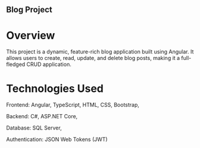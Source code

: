 ## Blog Project

# Overview

This project is a dynamic, feature-rich blog application built using Angular. It allows users to create, read, update, and delete blog posts, making it a full-fledged CRUD application.

# Technologies Used

Frontend: Angular, TypeScript, HTML, CSS, Bootstrap,

Backend: C#, ASP.NET Core,

Database: SQL Server,

Authentication: JSON Web Tokens (JWT)
